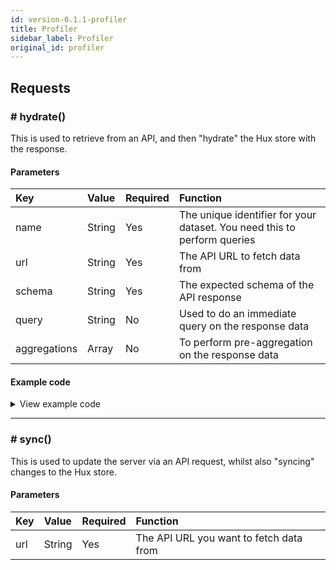 ```yaml
---
id: version-0.1.1-profiler
title: Profiler
sidebar_label: Profiler
original_id: profiler
---
```


## Requests

### # hydrate()

This is used to retrieve from an API, and then "hydrate" the Hux store with the response. 

#### Parameters
| Key | Value | Required | Function |
| :------------- | :---------- | :---------- | :----------- |
| name | String | Yes | The unique identifier for your dataset. You need this to perform queries |
| url | String | Yes | The API URL to fetch data from |
| schema | String | Yes | The expected schema of the API response |
| query | String | No | Used to do an immediate query on the response data |
| aggregations | Array | No | To perform pre-aggregation on the response data |

#### Example code

<details>
  <summary>View example code</summary>
  
  <!--DOCUSAURUS_CODE_TABS-->
  <!--React-->

  ```js
  import { hydrate } from 'hux-js';

  ...

  useEffect(() => {
    const runFetch = async () => {
      const { countries } = await hydrate({
        name: 'Users',
        url: 'https://randomuser.me/api/?results=5000',
        query: `{ countries }`,
        schema: `type Query { results: JSON, countries: JSON }`,
      });

      updateCountries(countries)
    }

    runFetch();
  }, []);
  ```
  <!--Angular-->

  ```js
  print('Hello, world!')
  ```

  <!--Vue-->

  ```js
  #include <stdio.h>

  int main() {
    printf("Hello World!");
    return 0;
  }
  ```

  <!--Vanilla JS-->

  ```js
  program HelloWorld;
  begin
    WriteLn('Hello, world!');
  end.
  ```

  <!--END_DOCUSAURUS_CODE_TABS-->
</details>

---

### # sync()

This is used to update the server via an API request, whilst also "syncing" changes to the Hux store.

#### Parameters
| Key | Value | Required | Function |
| :------------- | :---------- | :---------- | :----------- |
| url | String | Yes | The API URL you want to fetch data from |

